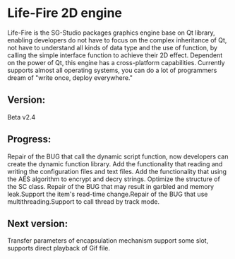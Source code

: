 ﻿Life-Fire 2D engine
===================================
Life-Fire is the SG-Studio packages graphics engine base on Qt library, enabling developers do not have to focus on the complex inheritance of Qt, not have to understand all kinds of data type and the use of function, by calling the simple interface function to achieve their 2D effect. Dependent on the power of Qt, this engine has a cross-platform capabilities. Currently supports almost all operating systems, you can do a lot of programmers dream of "write once, deploy everywhere."

Version:
-----------------------------------
Beta v2.4

Progress:
-----------------------------------
Repair of the BUG that call the dynamic script function, now developers can create the dynamic function library. Add the functionality that reading and writing the configuration files and text files. Add the functionality that using the AES algorithm to encrypt and decry strings. Optimize the structure of the SC class. Repair of the BUG that may result in garbled and memory leak.Support the item's read-time change.Repair of the BUG that use multithreading.Support to call thread by track mode.

Next version:
-----------------------------------
Transfer parameters of encapsulation mechanism support some slot, supports direct playback of Gif file.
